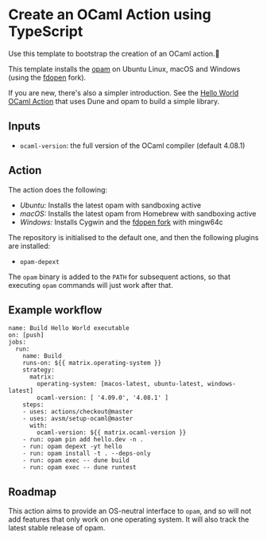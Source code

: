 # Create an OCaml Action using TypeScript

Use this template to bootstrap the creation of an OCaml action.:rocket:

This template installs the [opam](https://opam.ocaml.org) on Ubuntu Linux,
macOS and Windows (using the
[fdopen](https://fdopen.github.io/opam-repository-mingw/installation/) fork). 

If you are new, there's also a simpler introduction.  See the [Hello World
OCaml Action](https://github.com/avsm/hello-world-ocaml-action) that uses Dune
and opam to build a simple library.

## Inputs

- `ocaml-version`: the full version of the OCaml compiler (default 4.08.1)

## Action

The action does the following:

- *Ubuntu:* Installs the latest opam with sandboxing active
- *macOS:* Installs the latest opam from Homebrew with sandboxing active
- *Windows:* Installs Cygwin and the [fdopen fork](https://fdopen.github.io/opam-repository-mingw/) with mingw64c

The repository is initialised to the default one, and then the following plugins are installed:
- `opam-depext`

The `opam` binary is added to the `PATH` for subsequent actions, so that
executing `opam` commands will just work after that.

## Example workflow


```
name: Build Hello World executable
on: [push]
jobs:
  run:
    name: Build
    runs-on: ${{ matrix.operating-system }}
    strategy:
      matrix:
        operating-system: [macos-latest, ubuntu-latest, windows-latest]
        ocaml-version: [ '4.09.0', '4.08.1' ]
    steps:
    - uses: actions/checkout@master
    - uses: avsm/setup-ocaml@master
      with:
        ocaml-version: ${{ matrix.ocaml-version }}
    - run: opam pin add hello.dev -n .
    - run: opam depext -yt hello
    - run: opam install -t . --deps-only
    - run: opam exec -- dune build
    - run: opam exec -- dune runtest
```

## Roadmap

This action aims to provide an OS-neutral interface to `opam`, and so
will not add features that only work on one operating system.  It will
also track the latest stable release of opam.
